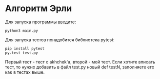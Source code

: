 # Алгоритм Эрли

Для запуска программы введите:
```
python3 main.py
```

Для запуска тестов понадобится библиотека pytest:

```
pip install pytest
py.test test.py
```

Первый тест - тест с akhchek'а, второй - мой тест.
Если хотите вписать тест, то нужно добавить в файл test.py новый def testN, заполняете его как в тестах выше.
